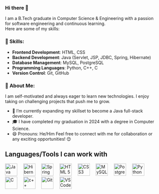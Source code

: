 ### Hi there 👋
 I am a B.Tech graduate in Computer Science & Engineering with a passion for software engineering and continuous learning.
 <br>Here are some of my skills:

### 🔧 Skills:

- **Frontend Development**: HTML, CSS
- **Backend Development**: Java (Servlet, JSP, JDBC, Spring, Hibernate)
- **Database Management**: MySQL, PostgreSQL
- **Programming Languages**: Python, C++, C
- **Version Control**: Git, GitHub
### 🚀 **About Me:**
I am self-motivated and always eager to learn new technologies. I enjoy taking on challenging projects that push me to grow. 
<!--
**vaibhavshende03/vaibhavshende03** is a ✨ _special_ ✨ repository because its `README.md` (this file) appears on your GitHub profile.

Here are some ideas to get you started:
-->
- 🔭 I’m currently expanding my skillset to become a Java full-stack developer.
- 🎓 I have completed my graduation in 2024 with a degree in Computer Science.
- 😄 Pronouns:  He/Him
Feel free to connect with me for collaboration or any exciting opportunities! 😊
## Languages/Tools I can work with

  

 
  <img title="Java" height="40px" src="https://img.icons8.com/?size=100&id=13679&format=png&color=000000"/> &nbsp;&nbsp;&nbsp;
  <img title="Hibernate Framework" height="40px" src="https://github.com/user-attachments/assets/62f83b54-a703-46ee-9162-799d6c6b2eef"/> &nbsp;&nbsp;&nbsp;
  <img title="Spring Framework" height="40px" src="https://github.com/user-attachments/assets/81e9a23a-c6cb-4940-b14e-b73a95b9dc8f"/> &nbsp;&nbsp;&nbsp;
  <img title="HTML 5" height="40px" src="https://img.icons8.com/?size=100&id=20909&format=png&color=000000"/> &nbsp;&nbsp;&nbsp;
  <img title="CSS3" height="40px" src="https://img.icons8.com/?size=100&id=21278&format=png&color=000000"/> &nbsp;&nbsp;&nbsp;
  <img title="MySQL" height="40px" src="https://img.icons8.com/?size=100&id=UFXRpPFebwa2&format=png&color=000000"/> &nbsp;&nbsp;&nbsp;
  <img title="PostgreSQL" height="40px" src="https://img.icons8.com/?size=100&id=38561&format=png&color=000000"/> &nbsp;&nbsp;&nbsp;
  <img title="Python" height="40px" src="https://img.icons8.com/?size=100&id=13441&format=png&color=000000"/> &nbsp;&nbsp;&nbsp;
  <img title="C" height="40px" src="https://img.icons8.com/?size=100&id=shQTXiDQiQVR&format=png&color=000000"/> &nbsp;&nbsp;&nbsp;
  <img title="c++" height="40px" src="https://img.icons8.com/?size=100&id=TpULddJc4gTh&format=png&color=000000"/> &nbsp;&nbsp;&nbsp;
  <img title="Git" height="40px" src="https://user-images.githubusercontent.com/85930567/155733391-1cad1bbc-b9d6-4fd9-91c2-37f778f88a96.png" /> &nbsp;&nbsp;&nbsp;
  <img title="VS Code" height="40px" src="https://img.icons8.com/fluency/144/000000/visual-studio-code-2019.png"/> &nbsp;&nbsp;&nbsp;
  
  

  </br>

